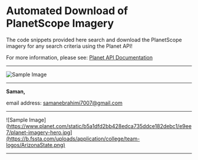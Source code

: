 # Automated Download of PlanetScope Imagery

The code snippets provided here search and download the PlanetScope imagery for any search criteria using the Planet API!

For more information, please see:
[Planet API Documentation](https://developers.planet.com/docs/apis/data/)

---

![Sample Image](https://www.planet.com/static/b5a1dfd2bb428edca735ddce182debc1/e9ee7/planet-imagery-hero.jpg)

---

**Saman,**

email address: [samanebrahimi7007@gmail.com](mailto:samanebrahimi7007@gmail.com)

---

![Sample Image](https://www.planet.com/static/b5a1dfd2bb428edca735ddce182debc1/e9ee7/planet-imagery-hero.jpg](https://b.fssta.com/uploads/application/college/team-logos/ArizonaState.png)

---
